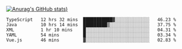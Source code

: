 [![Anurag's GitHub stats](https://github-readme-stats.vercel.app/api?username=Old-Camel&show_icons=true&theme=dark))](https://github.com/anuraghazra/github-readme-stats)
<!--START_SECTION:waka-->
```text
TypeScript   12 hrs 32 mins  ███████████▓░░░░░░░░░░░░░   46.23 % 
Java         10 hrs 14 mins  █████████▒░░░░░░░░░░░░░░░   37.75 % 
XML          1 hr 10 mins    █░░░░░░░░░░░░░░░░░░░░░░░░   04.31 % 
YAML         54 mins         █░░░░░░░░░░░░░░░░░░░░░░░░   03.34 % 
Vue.js       46 mins         ▓░░░░░░░░░░░░░░░░░░░░░░░░   02.83 % 
```
<!--END_SECTION:waka-->

